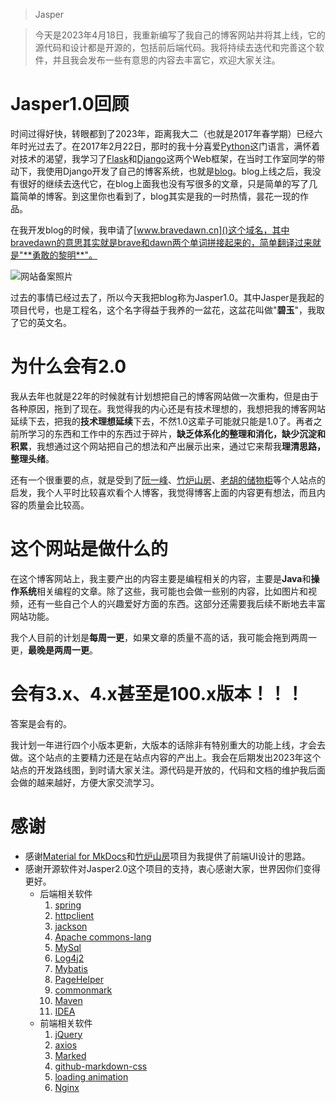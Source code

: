 > Jasper

> 今天是2023年4月18日，我重新编写了我自己的博客网站并将其上线，它的源代码和设计都是开源的，包括前后端代码。我将持续去迭代和完善这个软件，并且我会发布一些有意思的内容去丰富它，欢迎大家关注。

# Jasper1.0回顾

时间过得好快，转眼都到了2023年，距离我大二（也就是2017年春学期）已经六年时光过去了。在2017年2月22日，那时的我十分喜爱[Python](https://www.python.org/)这门语言，满怀着对技术的渴望，我学习了[Flask](https://flask.palletsprojects.com/en/2.2.x/)和[Django](https://www.djangoproject.com/)这两个Web框架，在当时工作室同学的带动下，我使用Django开发了自己的博客系统，也就是[blog](https://github.com/depers/blog)。blog上线之后，我没有很好的继续去迭代它，在blog上面我也没有写很多的文章，只是简单的写了几篇简单的博客。到这里你也看到了，blog其实是我的一时热情，昙花一现的作品。

在我开发blog的时候，我申请了[www.bravedawn.cn]()这个域名，其中bravedawn的意思其实就是brave和dawn两个单词拼接起来的，简单翻译过来就是"**勇敢的黎明**"。

![网站备案照片](/static/image/jasper2.0.jpeg)

过去的事情已经过去了，所以今天我把blog称为Jasper1.0。其中Jasper是我起的项目代号，也是工程名，这个名字得益于我养的一盆花，这盆花叫做"**碧玉**"，我取了它的英文名。

# 为什么会有2.0

我从去年也就是22年的时候就有计划想把自己的博客网站做一次重构，但是由于各种原因，拖到了现在。我觉得我的内心还是有技术理想的，我想把我的博客网站延续下去，把我的**技术理想延续**下去，不然1.0这辈子可能就只能是1.0了。再者之前所学习的东西和工作中的东西过于碎片，**缺乏体系化的整理和消化，缺少沉淀和积累**，我想通过这个网站把自己的想法和产出展示出来，通过它来帮我**理清思路，整理头绪**。

还有一个很重要的点，就是受到了[阮一峰](https://www.ruanyifeng.com/home.html)、[竹炉山房](https://synyan.cn/t/)、[老胡的储物柜](https://www.howie6879.com/)等个人站点的启发，我个人平时比较喜欢看个人博客，我觉得博客上面的内容更有想法，而且内容的质量会比较高。

# 这个网站是做什么的

在这个博客网站上，我主要产出的内容主要是编程相关的内容，主要是**Java**和**操作系统**相关编程的文章。除了这些，我可能也会做一些别的内容，比如图片和视频，还有一些自己个人的兴趣爱好方面的东西。这部分还需要我后续不断地去丰富网站功能。

我个人目前的计划是**每周一更**，如果文章的质量不高的话，我可能会拖到两周一更，**最晚是两周一更**。

# 会有3.x、4.x甚至是100.x版本！！！

答案是会有的。

我计划一年进行四个小版本更新，大版本的话除非有特别重大的功能上线，才会去做。这个站点的主要精力还是在站点内容的产出上。我会在后期发出2023年这个站点的开发路线图，到时请大家关注。源代码是开放的，代码和文档的维护我后面会做的越来越好，方便大家交流学习。

# 感谢

* 感谢[Material for MkDocs](https://squidfunk.github.io/mkdocs-material/)和[竹炉山房](https://synyan.cn/t)项目为我提供了前端UI设计的思路。
* 感谢开源软件对Jasper2.0这个项目的支持，衷心感谢大家，世界因你们变得更好。
    * 后端相关软件
        1. [spring](https://spring.io/)
        2. [httpclient](https://hc.apache.org/httpcomponents-client-5.2.x/)
        3. [jackson](https://github.com/FasterXML/jackson)
        4. [Apache commons-lang](https://commons.apache.org/proper/commons-lang/)
        5. [MySql](https://www.mysql.com/cn/)
        6. [Log4j2](https://logging.apache.org/log4j/2.x/)
        7. [Mybatis](https://mybatis.org/mybatis-3/zh/index.html)
        8. [PageHelper](https://pagehelper.github.io/)
        9. [commonmark](https://github.com/commonmark/commonmark-java)
        10. [Maven](https://maven.apache.org/)
        11. [IDEA](https://www.jetbrains.com/zh-cn/idea/)
    * 前端相关软件
        1. [jQuery](https://jquery.com/)
        2. [axios](https://www.axios-http.cn/)
        3. [Marked](https://marked.js.org/)
        4. [github-markdown-css](https://github.com/sindresorhus/github-markdown-css)
        5. [loading animation](https://tobiasahlin.com/spinkit/)
        6. [Nginx](https://nginx.org/en/)